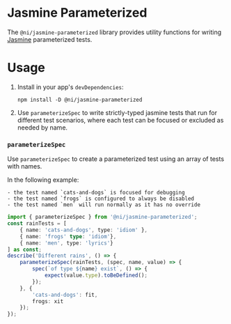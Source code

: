 # Jasmine Parameterized

The `@ni/jasmine-parameterized` library provides utility functions for writing [Jasmine](https://jasmine.github.io/) parameterized tests.

# Usage

1. Install in your app's `devDependencies`:

    ```
    npm install -D @ni/jasmine-parameterized
    ```

2. Use `parameterizeSpec` to write strictly-typed jasmine tests that run for different test scenarios, where each test can be focused or excluded as needed by name.

### `parameterizeSpec`
Use `parameterizeSpec` to create a parameterized test using an array of tests with names.

In the following example:

    - the test named `cats-and-dogs` is focused for debugging
    - the test named `frogs` is configured to always be disabled
    - the test named `men` will run normally as it has no override

```ts
import { parameterizeSpec } from '@ni/jasmine-parameterized';
const rainTests = [
    { name: 'cats-and-dogs', type: 'idiom' },
    { name: 'frogs' type: 'idiom'},
    { name: 'men', type: 'lyrics'}
] as const;
describe('Different rains', () => {
    parameterizeSpec(rainTests, (spec, name, value) => {
        spec(`of type ${name} exist`, () => {
            expect(value.type).toBeDefined();
        });
    }, {
        'cats-and-dogs': fit,
        frogs: xit
    });
});
```
